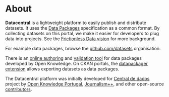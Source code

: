 # About

**Datacentral** is a lightweight platform to easily publish and distribute datasets. It uses the [Data Packages](http://frictionlessdata.io/data-packages/) specification as a common format. By collecting datasets on this portal, we make it easier for developers to plug data into projects. See the [Frictionless Data vision](http://frictionlessdata.io/about/) for more background.

For example data packages, browse the [github.com/datasets](https://github.com/datasets) organisation.

There is an [online authoring](http://datapackagist.okfnlabs.org/) and [validation tool](http://data.okfn.org/tools/validate) for data packages developed by Open Knowledge. On CKAN portals, the [datapackager extension](https://github.com/ckan/ckanext-datapackager) allows exporting datasets as data packages.

The Datacentral platform was initially developed for [Central de dados](http://centraldedados.pt/) project by [Open Knowledge Portugal](https://okfn.org/network/portugal/), [Journalism++](http://jplusplus.org/), and other open-source [contributors](https://github.com/centraldedados/datacentral/graphs/contributors).
